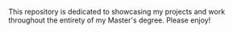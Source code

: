 This repository is dedicated to showcasing my projects and work throughout the entirety of my Master's degree. Please enjoy!

